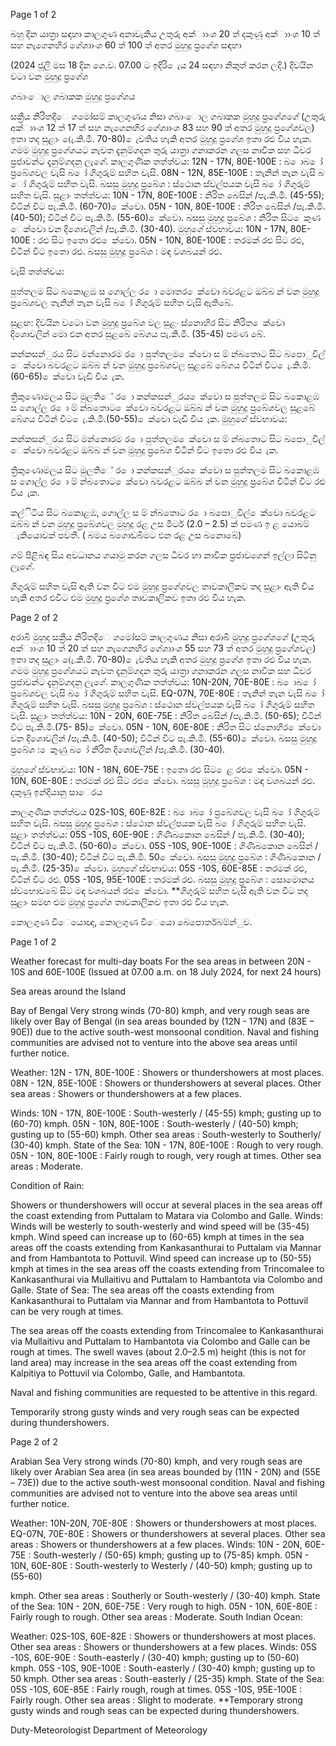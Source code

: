 Page 1 of 2

බහු දින යාත්‍රා සඳහා කාලගුණ අනාවැකිය උතුරු අක්ාාංශ 20 ත් දකුණු අක්ාාංශ 10 ත් සහ නැගෙනහිර ගේශාාංශ 60 ත් 100 ත් අතර මුහුදු ප්‍රගේශ සඳහා

(2024 ජූලි මස 18 දින ගෙ.ව. 07.00 ට ඉදිරි ෙැය 24 සඳහා නිකුත් කරන ලදි.) දිවයින වටා වන මුහුදු ප්‍රගේශ

ගබාංොල ගබාකක මුහුදු ප්‍රගේශය

සක්‍රීය නිරිතදිෙ ගමෝසම් කාලගුණය නිසා ගබාංොල ගබාකක මුහුදු ප්‍රගේශගේ (උතුරු අක්ාාංශ 12 ත් 17 ත් සහ නැගෙනහිර ගේශාාංශ 83 සහ 90 ත් අතර මුහුදු ප්‍රගේශවල) ඉතා තද සුළාං (ෙැ.කි.මී. 70-80) ෙැවතිය හැකි අතර මුහුදු ප්‍රගේශ ඉතා රළු විය හැක. ගමම මුහුදු ප්‍රගේශයට නැවත දැනුම්ගදන තුරු යාත්‍රා ගනාකරන ගලස නාවික සහ ධීවර ප්‍රජාවන්ට දැනුම්ගදනු ලැගේ. කාලගුණික තත්ත්වය: 12N - 17N, 80E-100E : බ ොබ ෝ ප්‍රබේශවල වැසි බ ෝ ගිගුරුම් සහිත වැසි. 08N - 12N, 85E-100E : තැනින් තැන වැසි බ ෝ ගිගුරුම් සහිත වැසි. බසසු මුහුදු ප්‍රබේශ : ස්ථොන ස්වල්පයක වැසි බ ෝ ගිගුරුම් සහිත වැසි. සුළාං තත්ත්වය: 10N - 17N, 80E-100E : නිරිත බෙසින් /පැ.කි.මී. (45-55); විටින් විට පැ.කි.මී. (60-70) ෙක්වො. 05N - 10N, 80E-100E : නිරිත බෙසින් /පැ.කි.මී. (40-50); විටින් විට පැ.කි.මී. (55-60) ෙක්වො. බසසු මුහුදු ප්‍රබේශ : නිරිත සිට ෙකුණ ෙක්වො වන දිශොවලින් /පැ.කි.මී. (30-40). මුහුගේ ස්වභාවය: 10N - 17N, 80E-100E : රළු සිට ඉතො රළු ෙක්වො. 05N - 10N, 80E-100E : තරමක් රළු සිට රළු, විටින් විට ඉතො රළු. බසසු මුහුදු ප්‍රබේශ : මඳ වශබයන් රළු.

වැසි තත්ත්වය:

පුත්තලම සිට බකොළඹ ස ගොල්ල ර ො මොතර ෙක්වො බවරළට ඔබ්බ න් වන මුහුදු ප්‍රබේශවල තැනින් තැන වැසි බ ෝ ගිගුරුම් සහිත වැසි ඇතිබේ.

සුළඟ: දිවයින වටො වන මුහුදු ප්‍රබේශ වල සුළං ස්නොහිර සිට නිරිත ෙක්වො දිශොවලින් මො එන අතර සුළබේ බේගය පැ.කි.මී. (35-45) පමණ බේ.

කන්කසන්ුරය සිට මන්නොරම ර ො පුත්තලම ෙක්වො ස ම් න්බතොට සිට බපොුවිල් ෙක්වො බවරළට ඔබ්බ න් වන මුහුදු ප්‍රබේශවල සුළබේ බේගය විටින් විට ෙැ.කි.මී. (60-65) ෙක්වො වැඩි විය ැක.

ත්‍රිකුණොමලය සිට මුලතිේ ර ො කන්කසන්ුරය ෙක්වො ස පුත්තලම සිට බකොළඹ ස ගොල්ල ර ො ම් න්බතොට ෙක්වො බවරළට ඔබ්බ න් වන මුහුදු ප්‍රබේශවල සුළබේ බේගය විටින් විට ෙැ.කි.මී.(50-55) ෙක්වො වැඩි විය ැක. මුහුගේ ස්වභාවය:

කන්කසන්ුරය සිට මන්නොරම ර ො පුත්තලම ෙක්වො ස ම් න්බතොට සිට බපොුවිල් ෙක්වො බවරළට ඔබ්බ න් වන මුහුදු ප්‍රබේශ විටින් විට ඉතො රළු විය ැක.

ත්‍රිකුණොමලය සිට මුලතිේ ර ො කන්කසන්ුරය ෙක්වො ස පුත්තලම සිට බකොළඹ ස ගොල්ල ර ො ම් න්බතොට ෙක්වො බවරළට ඔබ්බ න් වන මුහුදු ප්‍රබේශ විටින් විට රළු විය ැක.

කල්ිටිය සිට බකොළඹ, ගොල්ල ස ම් න්බතොට ර ො බපොුවිල් ෙක්වො බවරළට ඔබ්බ න් වන මුහුදු ප්‍රබේශවල මුහුදු රළ උස මීටර් (2.0 – 2.5) ක් පමණ ඉ ළ යොබම් ැකියොවක් පවතී. ( බමය බගොඩබිමට එන රළ උස බනොබේ)

ගම් පිළිබඳ සිය අවධානය ගයාමු කරන ගලස ධීවර හා නාවික ප්‍රජාවගෙන් ඉල්ලා සිටිනු ලැගේ.

ගිගුරුම් සහිත වැසි ඇති වන විට එම මුහුදු ප්‍රගේශවල තාවකාලිකව තද සුළාං ඇති විය හැකි අතර එවිට එම මුහුදු ප්‍රගේශ තාවකාලිකව ඉතා රළු විය හැක.

Page 2 of 2

අරාබි මුහුද සක්‍රීය නිරිතදිෙ ගමෝසම් කාලගුණය නිසා අරාබි මුහුදු ප්‍රගේශගේ (උතුරු අක්ාාංශ 10 ත් 20 ත් සහ නැගෙනහිර ගේශාාංශ 55 සහ 73 ත් අතර මුහුදු ප්‍රගේශවල) ඉතා තද සුළාං (ෙැ.කි.මී. 70-80) ෙැවතිය හැකි අතර මුහුදු ප්‍රගේශ ඉතා රළු විය හැක. ගමම මුහුදු ප්‍රගේශයට නැවත දැනුම්ගදන තුරු යාත්‍රා ගනාකරන ගලස නාවික සහ ධීවර ප්‍රජාවන්ට දැනුම්ගදනු ලැගේ. කාලගුණික තත්ත්වය: 10N-20N, 70E-80E : බ ොබ ෝ ප්‍රබේශවල වැසි බ ෝ ගිගුරුම් සහිත වැසි. EQ-07N, 70E-80E : තැනින් තැන වැසි බ ෝ ගිගුරුම් සහිත වැසි. බසසු මුහුදු ප්‍රබේශ : ස්ථොන ස්වල්පයක වැසි බ ෝ ගිගුරුම් සහිත වැසි. සුළාං තත්ත්වය: 10N - 20N, 60E-75E : නිරිත බෙසින් /පැ.කි.මී. (50-65); විටින් විට පැ.කි.මී.(75- 85) ෙක්වො. 05N - 10N, 60E-80E : නිරිත සිට ස්නොහිර ෙක්වො වන දිශොවලින් /පැ.කි.මී. (40-50); විටින් විට පැ.කි.මී. (55-60) ෙක්වො. බසසු මුහුදු ප්‍රබේශ : ෙකුණු බ ෝ නිරිත දිශොවලින් /පැ.කි.මී. (30-40).

මුහුගේ ස්වභාවය: 10N - 18N, 60E-75E : ඉතො රළු සිට ෙළ රළු ෙක්වො. 05N - 10N, 60E-80E : තරමක් රළු සිට රළු ෙක්වො. බසසු මුහුදු ප්‍රබේශ : මඳ වශබයන් රළු. දකුණු ඉන්දියානු සාෙරය

කාලගුණික තත්ත්වය 02S-10S, 60E-82E : බ ොබ ෝ ප්‍රබේශවල වැසි බ ෝ ගිගුරුම් සහිත වැසි. බසසු මුහුදු ප්‍රබේශ : ස්ථොන ස්වල්පයක වැසි බ ෝ ගිගුරුම් සහිත වැසි. සුළාං තත්ත්වය: 05S -10S, 60E-90E : ගිණිබකොන බෙසින් / පැ.කි.මී. (30-40); විටින් විට පැ.කි.මී. (50-60) ෙක්වො. 05S -10S, 90E-100E : ගිණිබකොන බෙසින් / පැ.කි.මී. (30-40); විටින් විට පැ.කි.මී. 50 ෙක්වො. බසසු මුහුදු ප්‍රබේශ : ගිණිබකොන /පැ.කි.මී. (25-35) ෙක්වො. මුහුගේ ස්වභාවය: 05S -10S, 60E-85E : තරමක් රළු, විටින් විට රළු. 05S -10S, 95E-100E : තරමක් රළු. බසසු මුහුදු ප්‍රබේශ : සොමොනය ස්වභොවබේ සිට මඳ වශබයන් රළු ෙක්වො. **ගිගුරුම් සහිත වැසි ඇති වන විට තද සුළාං සමඟ එම මුහුදු ප්‍රගේශ තාවකාලිකව ඉතා රළු විය හැක.

කොලගුණ විෙයොඥ, කොලගුණ විෙයො බෙපොර්තබම්න්ුව.

Page 1 of 2

Weather forecast for multi-day boats For the sea areas in between 20N - 10S and 60E-100E (Issued at 07.00 a.m. on 18 July 2024, for next 24 hours)

Sea areas around the Island

Bay of Bengal Very strong winds (70-80) kmph, and very rough seas are likely over Bay of Bengal (in sea areas bounded by (12N - 17N) and (83E – 90E)) due to the active south-west monsoonal condition. Naval and fishing communities are advised not to venture into the above sea areas until further notice.

Weather: 12N - 17N, 80E-100E : Showers or thundershowers at most places. 08N - 12N, 85E-100E : Showers or thundershowers at several places. Other sea areas : Showers or thundershowers at a few places.

Winds: 10N - 17N, 80E-100E : South-westerly / (45-55) kmph; gusting up to (60-70) kmph. 05N - 10N, 80E-100E : South-westerly / (40-50) kmph; gusting up to (55-60) kmph. Other sea areas : South-westerly to Southerly/ (30-40) kmph. State of the Sea: 10N - 17N, 80E-100E : Rough to very rough. 05N - 10N, 80E-100E : Fairly rough to rough, very rough at times. Other sea areas : Moderate.

Condition of Rain:

Showers or thundershowers will occur at several places in the sea areas off the coast extending from Puttalam to Matara via Colombo and Galle. Winds: Winds will be westerly to south-westerly and wind speed will be (35-45) kmph. Wind speed can increase up to (60-65) kmph at times in the sea areas off the coasts extending from Kankasanthurai to Puttalam via Mannar and from Hambantota to Pottuvil. Wind speed can increase up to (50-55) kmph at times in the sea areas off the coasts extending from Trincomalee to Kankasanthurai via Mullaitivu and Puttalam to Hambantota via Colombo and Galle. State of Sea: The sea areas off the coasts extending from Kankasanthurai to Puttalam via Mannar and from Hambantota to Pottuvil can be very rough at times.

The sea areas off the coasts extending from Trincomalee to Kankasanthurai via Mullaitivu and Puttalam to Hambantota via Colombo and Galle can be rough at times. The swell waves (about 2.0–2.5 m) height (this is not for land area) may increase in the sea areas off the coast extending from Kalpitiya to Pottuvil via Colombo, Galle, and Hambantota.

Naval and fishing communities are requested to be attentive in this regard.

Temporarily strong gusty winds and very rough seas can be expected during thundershowers.

Page 2 of 2

Arabian Sea Very strong winds (70-80) kmph, and very rough seas are likely over Arabian Sea area (in sea areas bounded by (11N - 20N) and (55E – 73E)) due to the active south-west monsoonal condition. Naval and fishing communities are advised not to venture into the above sea areas until further notice.

Weather: 10N-20N, 70E-80E : Showers or thundershowers at most places. EQ-07N, 70E-80E : Showers or thundershowers at several places. Other sea areas : Showers or thundershowers at a few places. Winds: 10N - 20N, 60E-75E : South-westerly / (50-65) kmph; gusting up to (75-85) kmph. 05N - 10N, 60E-80E : South-westerly to Westerly / (40-50) kmph; gusting up to (55-60)

kmph. Other sea areas : Southerly or South-westerly / (30-40) kmph. State of the Sea: 10N - 20N, 60E-75E : Very rough to high. 05N - 10N, 60E-80E : Fairly rough to rough. Other sea areas : Moderate. South Indian Ocean:

Weather: 02S-10S, 60E-82E : Showers or thundershowers at most places. Other sea areas : Showers or thundershowers at a few places. Winds: 05S -10S, 60E-90E : South-easterly / (30-40) kmph; gusting up to (50-60) kmph. 05S -10S, 90E-100E : South-easterly / (30-40) kmph; gusting up to 50 kmph. Other sea areas : South-easterly / (25-35) kmph. State of the Sea: 05S -10S, 60E-85E : Fairly rough, rough at times. 05S -10S, 95E-100E : Fairly rough. Other sea areas : Slight to moderate. **Temporary strong gusty winds and rough seas can be expected during thundershowers.

Duty-Meteorologist Department of Meteorology